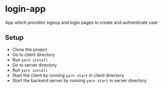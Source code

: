 # login-app
  App which provides signup and login pages to create and authenticate user

## Setup

* Clone the project
* Go to client directory
* Run `yarn install`
* Go to server directory
* Run `yarn install`
* Start the client by running `yarn start` in client directory
* Start the backend server by running `yarn start` in server directory
